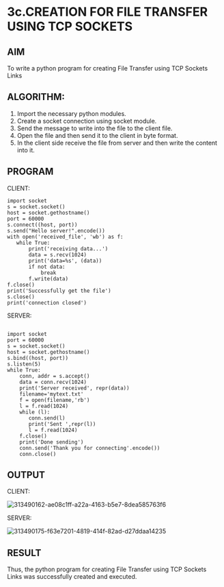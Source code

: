 # 3c.CREATION FOR FILE TRANSFER USING TCP SOCKETS
## AIM
To write a python program for creating File Transfer using TCP Sockets Links
## ALGORITHM:
1. Import the necessary python modules.
2. Create a socket connection using socket module.
3. Send the message to write into the file to the client file.
4. Open the file and then send it to the client in byte format.
5. In the client side receive the file from server and then write the content into it.
## PROGRAM
CLIENT:
```
import socket 
s = socket.socket() 
host = socket.gethostname() 
port = 60000 
s.connect((host, port)) 
s.send("Hello server!".encode()) 
with open('received_file', 'wb') as f: 
   while True: 
       print('receiving data...') 
       data = s.recv(1024) 
       print('data=%s', (data)) 
       if not data: 
           break 
       f.write(data) 
f.close() 
print('Successfully get the file') 
s.close() 
print('connection closed')
```
SERVER:
```
 
import socket                    
port = 60000                    
s = socket.socket()              
host = socket.gethostname()      
s.bind((host, port))              
s.listen(5)                      
while True: 
    conn, addr = s.accept()      
    data = conn.recv(1024) 
    print('Server received', repr(data)) 
    filename='mytext.txt' 
    f = open(filename,'rb') 
    l = f.read(1024) 
    while (l): 
       conn.send(l) 
       print('Sent ',repr(l)) 
       l = f.read(1024) 
    f.close() 
    print('Done sending') 
    conn.send('Thank you for connecting'.encode()) 
    conn.close()
```
## OUTPUT
CLIENT:

![313490162-ae08c1ff-a22a-4163-b5e7-8dea585763f6](https://github.com/KMSusindhar/3c.FILE_TRANSFER_USING_TCP_SOCKETS/assets/155904197/527d59ba-4cca-417e-84b7-1506c5cc9d95)


SERVER:

![313490175-f63e7201-4819-414f-82ad-d27ddaa14235](https://github.com/KMSusindhar/3c.FILE_TRANSFER_USING_TCP_SOCKETS/assets/155904197/1cc196e6-d897-43ba-9318-c4e847a5adc3)


## RESULT
Thus, the python program for creating File Transfer using TCP Sockets Links was 
successfully created and executed.
